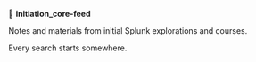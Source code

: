 🔎 **initiation_core-feed**

Notes and materials from initial Splunk explorations and courses.

Every search starts somewhere.
